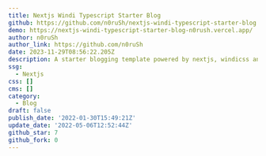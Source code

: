 ```yaml
---
title: Nextjs Windi Typescript Starter Blog
github: https://github.com/n0ruSh/nextjs-windi-typescript-starter-blog
demo: https://nextjs-windi-typescript-starter-blog-n0rush.vercel.app/
author: n0ruSh
author_link: https://github.com/n0ruSh
date: 2023-11-29T08:56:22.205Z
description: A starter blogging template powered by nextjs, windicss and typescript
ssg:
  - Nextjs
css: []
cms: []
category:
  - Blog
draft: false
publish_date: '2022-01-30T15:49:21Z'
update_date: '2022-05-06T12:52:44Z'
github_star: 7
github_fork: 0
---
```


